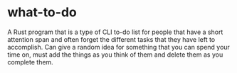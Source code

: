 # what-to-do
A Rust program that is a type of CLI to-do list for people that have a short attention span and often forget the different tasks that they have left to accomplish. Can give a random idea for something that you can spend your time on, must add the things as you think of them and delete them as you complete them.
